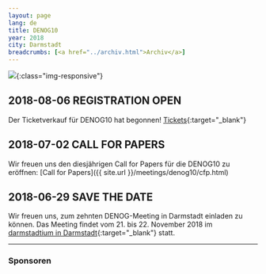 ```yaml
---
layout: page
lang: de
title: DENOG10
year: 2018
city: Darmstadt
breadcrumbs: [<a href="../archiv.html">Archiv</a>]
---
```

![](/images/meeting-10.jpg){:class="img-responsive"}

## 2018-08-06 REGISTRATION OPEN
Der Ticketverkauf für DENOG10 hat begonnen! [Tickets](https://pretix.eu/denog/denog10/){:target="_blank"}

## 2018-07-02 CALL FOR PAPERS
Wir freuen uns den diesjährigen Call for Papers für die DENOG10 zu eröffnen: [Call for Papers]({{ site.url }}/meetings/denog10/cfp.html)

## 2018-06-29 SAVE THE DATE
Wir freuen uns, zum zehnten DENOG-Meeting in Darmstadt einladen zu können. Das Meeting findet vom 21. bis 22. November 2018 im [darmstadtium in Darmstadt](http://www.darmstadtium.de/){:target="_blank"} statt.

<hr class="verticaldivider" />
<div class="mainpagepaddedbox">
    <h3>Sponsoren</h3>
    <div id="sponsorslider" data-images="3"></div>
</div>
<script type="text/javascript">
    var sliderImageItems = [
                '{{ site.url }}/images/meetings/denog10/sponsor_de-cix.png',
                '{{ site.url }}/images/meetings/denog10/sponsor_de-cix.png',
                '{{ site.url }}/images/meetings/denog10/sponsor_eshelter.png',
                '{{ site.url }}/images/meetings/denog10/sponsor_eshelter.png',
                '{{ site.url }}/images/meetings/denog10/sponsor_NL-IX.png',
                '{{ site.url }}/images/meetings/denog10/sponsor_NL-IX.png',
                '{{ site.url }}/images/meetings/denog10/sponsor_flexoptix.jpg',
                '{{ site.url }}/images/meetings/denog10/sponsor_dc1.jpg',
                '{{ site.url }}/images/meetings/denog10/sponsor_gasline.png',
                '{{ site.url }}/images/meetings/denog10/sponsor_megaport.jpg',
                '{{ site.url }}/images/meetings/denog10/sponsor_syseleven.png',
                '{{ site.url }}/images/meetings/denog10/sponsor_thomaskrenn.jpg',
                '{{ site.url }}/images/meetings/denog10/sponsor_netbrain.png',
                '{{ site.url }}/images/meetings/denog10/sponsor_hubersuhner.jpg',
                '{{ site.url }}/images/meetings/denog10/sponsor_centurylink.png',
                '{{ site.url }}/images/meetings/denog10/sponsor_xantaro.png'
    ];
</script>
